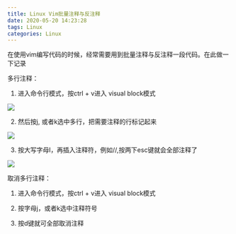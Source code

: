 ```yaml
---
title: Linux Vim批量注释与反注释
date: 2020-05-20 14:23:28
tags: Linux
categories: Linux
---
```

在使用vim编写代码的时候，经常需要用到批量注释与反注释一段代码。在此做一下记录

多行注释：

1. 进入命令行模式，按ctrl + v进入 visual block模式

![](1.png)

2. 然后按j, 或者k选中多行，把需要注释的行标记起来
<!--more-->
![](2.png)

3. 按大写字母I，再插入注释符，例如//,按两下esc键就会全部注释了

![](3.png)

取消多行注释：

1. 进入命令行模式，按ctrl + v进入 visual block模式

2. 按字母j，或者k选中注释符号

3. 按d键就可全部取消注释
